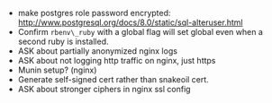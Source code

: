 - make postgres role password encrypted:
  http://www.postgresql.org/docs/8.0/static/sql-alteruser.html
- Confirm `rbenv\_ruby` with a global flag will set global even
  when a second ruby is installed.
- ASK about partially anonymized nginx logs
- ASK about not logging http traffic on nginx, just https
- Munin setup? (nginx)
- Generate self-signed cert rather than snakeoil cert.
- ASK about stronger ciphers in nginx ssl config
